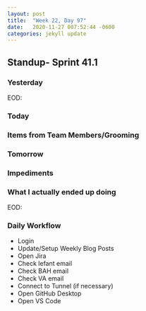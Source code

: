 ```yaml
---
layout: post
title:  "Week 22, Day 97"
date:   2020-11-27 007:52:44 -0600
categories: jekyll update
---
```


## Standup- Sprint 41.1
  
### Yesterday
EOD: 


### Today

  
### Items from Team Members/Grooming

### Tomorrow

### Impediments

### What I actually ended up doing
EOD:




### Daily Workflow
* Login
* Update/Setup Weekly Blog Posts
* Open Jira
* Check lefant email
* Check BAH email
* Check VA email
* Connect to Tunnel (if necessary)
* Open GitHub Desktop
* Open VS Code

